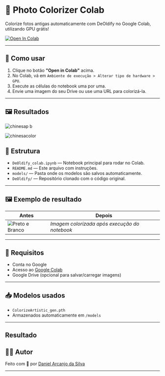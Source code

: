 # 🎨 Photo Colorizer Colab

Colorize fotos antigas automaticamente com DeOldify no Google Colab, utilizando GPU grátis!

[![Open In Colab](https://colab.research.google.com/assets/colab-badge.svg)](https://colab.research.google.com/github/danarcanjosilva/photo-colorizer-colab/blob/main/photo_colorizer.ipynb)

---

## 🚀 Como usar

1. Clique no botão **"Open in Colab"** acima.
2. No Colab, vá em `Ambiente de execução > Alterar tipo de hardware > GPU`.
3. Execute as células do notebook uma por uma.
4. Envie uma imagem do seu Drive ou use uma URL para colorizá-la.

--- 

## 🖼️ Resultados

![chinesap b](https://github.com/user-attachments/assets/997decc7-147a-4519-9664-181a779fbb8e)

![chinesacolor](https://github.com/user-attachments/assets/8a38b141-237f-40ae-a315-0748c7c7cbd1)

## 📂 Estrutura

- `DeOldify_colab.ipynb` — Notebook principal para rodar no Colab.
- `README.md` — Este arquivo com instruções.
- `models/` — Pasta onde os modelos são salvos automaticamente.
- `DeOldify/` — Repositório clonado com o código original.

---

## 🖼 Exemplo de resultado

Antes | Depois  
------|-------
![Preto e Branco](https://upload.wikimedia.org/wikipedia/commons/9/9a/1920s_Group_Portrait.jpg) | _Imagem colorizada após execução do notebook_

---

## 📌 Requisitos

- Conta no Google
- Acesso ao [Google Colab](https://colab.research.google.com)
- Google Drive (opcional para salvar/carregar imagens)

---

## 📥 Modelos usados

- `ColorizeArtistic_gen.pth`  
- Armazenados automaticamente em `/models`

---

## Resultado


## 👨‍💻 Autor

Feito com 💙 por [Daniel Arcanjo da Silva](https://github.com/danarcanjosilva)



---

